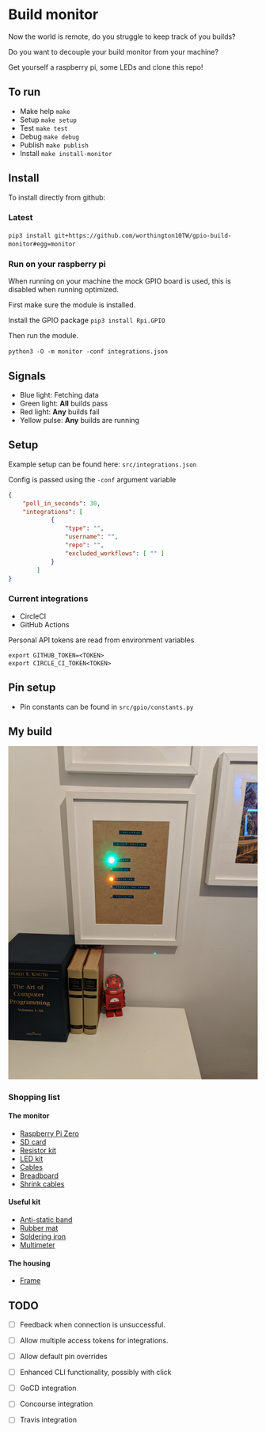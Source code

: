 # Build monitor

Now the world is remote, do you struggle to keep track of you builds?

Do you want to decouple your build monitor from your machine?

Get yourself a raspberry pi, some LEDs and clone this repo!

## To run

- Make help `make`
- Setup `make setup`
- Test `make test`
- Debug `make debug`
- Publish `make publish`
- Install `make install-monitor`

## Install

To install directly from github:

### Latest

`pip3 install git+https://github.com/worthington10TW/gpio-build-monitor#egg=monitor`

### Run on your raspberry pi 

When running on your machine the mock GPIO board is used, this is disabled when running optimized.

First make sure the module is installed.

Install the GPIO package `pip3 install Rpi.GPIO`

Then run the module.

`python3 -O -m monitor -conf integrations.json`

## Signals

- Blue light: Fetching data
- Green light: **All** builds pass
- Red light: **Any** builds fail
- Yellow pulse: **Any** builds are running

## Setup

Example setup can be found here: `src/integrations.json`

Config is passed using the `-conf` argument variable

```json
{
    "poll_in_seconds": 30,
    "integrations": [
            {
                "type": "",
                "username": "",
                "repo": "",
                "excluded_workflows": [ "" ]
            }
        ]
}
```

### Current integrations

- CircleCI
- GitHub Actions
  
Personal API tokens are read from environment variables

```shell
export GITHUB_TOKEN=<TOKEN>
export CIRCLE_CI_TOKEN<TOKEN>
```

## Pin setup

- Pin constants can be found in `src/gpio/constants.py`


## My build

![my build](build_monitor.jpg)

### Shopping list

#### The monitor

- [Raspberry Pi Zero](https://thepihut.com/products/raspberry-pi-zero-w?src=raspberrypi)
- [SD card](https://www.amazon.co.uk/Kingston-microSD-SDCS2-Adapter-Included/dp/B07YGZ7FY7/)
- [Resistor kit](https://thepihut.com/products/ultimate-resistor-kit)
- [LED kit](https://thepihut.com/products/ultimate-5mm-led-kit)
- [Cables](https://thepihut.com/products/thepihuts-jumper-bumper-pack-120pcs-dupont-wire)
- [Breadboard](https://thepihut.com/products/raspberry-pi-breadboard-half-size)
- [Shrink cables](https://thepihut.com/products/multi-colored-heat-shrink-pack-3-32-1-8-3-16-diameters)

#### Useful kit

- [Anti-static band](https://www.amazon.co.uk/gp/product/B07TGD5CD8/)
- [Rubber mat](https://www.amazon.co.uk/gp/product/B075D9R8PZ/)
- [Soldering iron](https://www.amazon.co.uk/gp/product/B07X3CZ3FJ/)
- [Multimeter](https://www.amazon.co.uk/gp/product/B01N35ZVKY/)

#### The housing

- [Frame](https://www.ikea.com/gb/en/p/ribba-frame-white-80378423/)

## TODO

- [ ] Feedback when connection is unsuccessful.
- [ ] Allow multiple access tokens for integrations.
- [ ] Allow default pin overrides
- [ ] Enhanced CLI functionality, possibly with click
- [ ] GoCD integration
- [ ] Concourse integration
- [ ] Travis integration  



